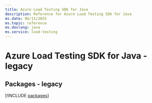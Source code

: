 ```yaml
---
title: Azure Load Testing SDK for Java
description: Reference for Azure Load Testing SDK for Java
ms.date: 06/13/2025
ms.topic: reference
ms.devlang: java
ms.service: load-testing
---
```

# Azure Load Testing SDK for Java - legacy
## Packages - legacy
[!INCLUDE [packages](load-testing-index.md)]